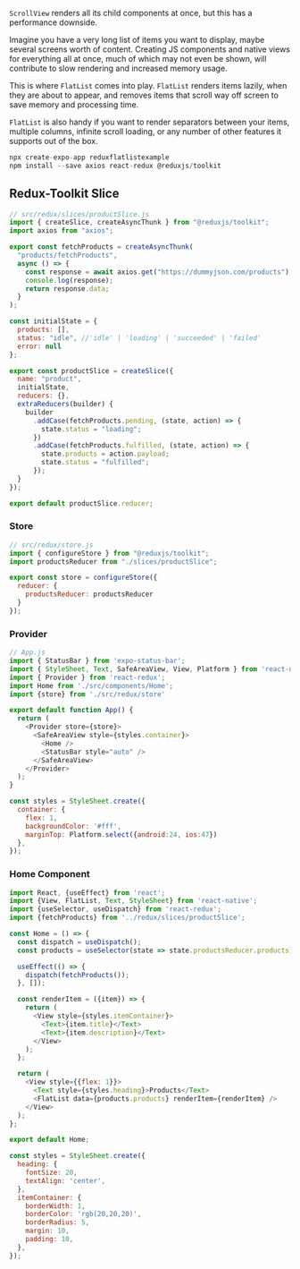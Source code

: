 


`ScrollView` renders all its child components at once, but this has a performance downside.

Imagine you have a very long list of items you want to display, maybe several screens worth of content. Creating JS components and native views for everything all at once, much of which may not even be shown, will contribute to slow rendering and increased memory usage.

This is where `FlatList` comes into play. `FlatList` renders items lazily, when they are about to appear, and removes items that scroll way off screen to save memory and processing time.

`FlatList` is also handy if you want to render separators between your items, multiple columns, infinite scroll loading, or any number of other features it supports out of the box.


```js
npx create-expo-app reduxflatlistexample
npm install --save axios react-redux @reduxjs/toolkit
```

## Redux-Toolkit Slice

```js
// src/redux/slices/productSlice.js
import { createSlice, createAsyncThunk } from "@reduxjs/toolkit";
import axios from "axios";

export const fetchProducts = createAsyncThunk(
  "products/fetchProducts",
  async () => {
    const response = await axios.get("https://dummyjson.com/products");
    console.log(response);
    return response.data;
  }
);

const initialState = {
  products: [],
  status: "idle", //'idle' | 'loading' | 'succeeded' | 'failed'
  error: null
};

export const productSlice = createSlice({
  name: "product",
  initialState,
  reducers: {},
  extraReducers(builder) {
    builder
      .addCase(fetchProducts.pending, (state, action) => {
        state.status = "loading";
      })
      .addCase(fetchProducts.fulfilled, (state, action) => {
        state.products = action.payload;
        state.status = "fulfilled";
      });
  }
});

export default productSlice.reducer;
```

### Store

```js
// src/redux/store.js
import { configureStore } from "@reduxjs/toolkit";
import productsReducer from "./slices/productSlice";

export const store = configureStore({
  reducer: {
    productsReducer: productsReducer
  }
});

```

### Provider

```js
// App.js
import { StatusBar } from 'expo-status-bar';
import { StyleSheet, Text, SafeAreaView, View, Platform } from 'react-native';
import { Provider } from 'react-redux';
import Home from './src/components/Home';
import {store} from './src/redux/store'

export default function App() {
  return (
    <Provider store={store}>
      <SafeAreaView style={styles.container}>
        <Home />
        <StatusBar style="auto" />
      </SafeAreaView>
    </Provider>
  );
}

const styles = StyleSheet.create({
  container: {
    flex: 1,
    backgroundColor: '#fff',
    marginTop: Platform.select({android:24, ios:47})
  },
});

```

### Home Component

```js
import React, {useEffect} from 'react';
import {View, FlatList, Text, StyleSheet} from 'react-native';
import {useSelector, useDispatch} from 'react-redux';
import {fetchProducts} from '../redux/slices/productSlice';

const Home = () => {
  const dispatch = useDispatch();
  const products = useSelector(state => state.productsReducer.products);

  useEffect(() => {
    dispatch(fetchProducts());
  }, []);

  const renderItem = ({item}) => {
    return (
      <View style={styles.itemContainer}>
        <Text>{item.title}</Text>
        <Text>{item.description}</Text>
      </View>
    );
  };

  return (
    <View style={{flex: 1}}>
      <Text style={styles.heading}>Products</Text>
      <FlatList data={products.products} renderItem={renderItem} />
    </View>
  );
};

export default Home;

const styles = StyleSheet.create({
  heading: {
    fontSize: 20,
    textAlign: 'center',
  },
  itemContainer: {
    borderWidth: 1,
    borderColor: 'rgb(20,20,20)',
    borderRadius: 5,
    margin: 10,
    padding: 10,
  },
});

```

